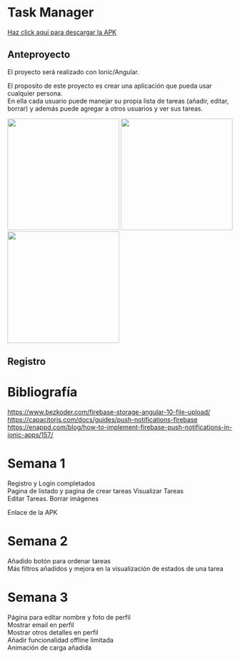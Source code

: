 # Task Manager

<a href="https://github.com/Danny-06/proyecto-integrado/raw/master/TaskManager.apk">
  Haz click aquí para descargar la APK
</a>


## Anteproyecto

El proyecto será realizado con Ionic/Angular.

El proposito de este proyecto es crear una aplicación
que pueda usar cualquier persona.<br>
En ella cada usuario
puede manejar su propia lista de tareas (añadir, editar, borrar) y además
puede agregar a otros usuarios y ver sus tareas.

<div>
  <img width="250" src="https://user-images.githubusercontent.com/72435753/161446246-d30aecaa-8374-44ff-8ea6-85f1e285608c.png">
  <img width="250" src="https://user-images.githubusercontent.com/72435753/161446177-64234e1c-d125-40c8-885c-e875912ab1c0.png">
  <img width="250" src="https://user-images.githubusercontent.com/72435753/161447674-e6789a0a-2c0b-4689-ae8a-924d4639d8dc.png">
</div>

## Registro

# Bibliografía
https://www.bezkoder.com/firebase-storage-angular-10-file-upload/
https://capacitorjs.com/docs/guides/push-notifications-firebase
https://enappd.com/blog/how-to-implement-firebase-push-notifications-in-ionic-apps/157/

# Semana 1
Registro y Login completados<br>
Pagina de listado y pagina de crear tareas
Visualizar Tareas<br>
Editar Tareas. Borrar imágenes<br>

Enlace de la APK

# Semana 2
Añadido botón para ordenar tareas<br>
Más filtros añadidos y mejora en la visualización de estados de una tarea<br>

# Semana 3
Página para editar nombre y foto de perfil<br>
Mostrar email en perfil<br>
Mostrar otros detalles en perfil<br>
Añadir funcionalidad offline limitada<br>
Animación de carga añadida<br>
